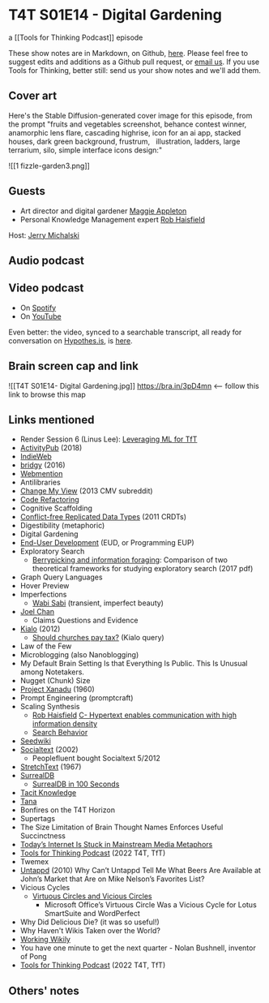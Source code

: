 # T4T S01E14 - Digital Gardening

a [[Tools for Thinking Podcast]] episode

These show notes are in Markdown, on Github, [here](https://github.com/OpenGlobalMind/rel8-wiki/blob/main/Tools%20for%20Thinking%20Podcast.md). Please feel free to suggest edits and additions as a Github pull request, or  [email us](mailto:sociate@gmail.com). If you use Tools for Thinking, better still: send us your show notes and we'll add them. 

## Cover art

Here's the Stable Diffusion-generated cover image for this episode, from the prompt "fruits and vegetables screenshot, behance contest winner, anamorphic lens flare, cascading highrise, icon for an ai app, stacked houses, dark green background, frustrum,   illustration, ladders, large terrarium, silo, simple interface icons design:"

![[1 fizzle-garden3.png]]

## Guests

- Art director and digital gardener [Maggie Appleton](https://www.linkedin.com/in/maggieappleton/)
- Personal Knowledge Management expert [Rob Haisfield](https://www.linkedin.com/in/robhaisfield/)

Host: [Jerry Michalski](http://www.jerrymichalski.com/)

## Audio podcast 



## Video podcast  

- On [Spotify]()
- On [YouTube]()

Even better: the video, synced to a searchable transcript, all ready for conversation on [Hypothes.is](https://hypothes.is/), is [here](). 

## Brain screen cap and link

![[T4T S01E14- Digital Gardening.jpg]]
https://bra.in/3pD4mn  <-- follow this link to browse this map

## Links mentioned

- Render Session 6 (Linus Lee): [Leveraging ML for TfT](https://vimeo.com/740893906?embedded=true&source=video_title&owner=116593395)
- [ActivityPub](https://activitypub.rocks/) (2018)
- [IndieWeb](https://indieweb.org/)
- [bridgy](https://brid.gy/) (2016)
- [Webmention](http://en.wikipedia.org/wiki/Webmention)
- Antilibraries
- [Change My View](https://www.reddit.com/r/changemyview/) (2013 CMV subreddit)
- [Code Refactoring](https://en.wikipedia.org/wiki/Code_refactoring)
- Cognitive Scaffolding
- [Conflict-free Replicated Data Types](https://en.wikipedia.org/wiki/Conflict-free_replicated_data_type) (2011 CRDTs)
- Digestibility (metaphoric)
- Digital Gardening
- [End-User Development](https://en.wikipedia.org/wiki/End-user_development) (EUD, or Programming EUP)
- Exploratory Search
	- [Berrypicking and information foraging](https://journals.sagepub.com/doi/10.1177/0165551517713168): Comparison of two theoretical frameworks for studying exploratory search (2017 pdf)
- Graph Query Languages
- Hover Preview
- Imperfections
	- [Wabi Sabi](http://www.c2.com/cgi/wiki?WabiSabi) (transient, imperfect beauty)
- [Joel Chan](https://www.linkedin.com/in/joel-chan-bb112316/)
	- Claims Questions and Evidence
- [Kialo](https://www.kialo.com/) (2012)
	- [Should churches pay tax?](https://www.kialo.com/should-churches-pay-tax-14255) (Kialo query)
- Law of the Few
- Microblogging (also Nanoblogging)
- My Default Brain Setting Is that Everything Is Public. This Is Unusual among Notetakers.
- Nugget (Chunk) Size
- [Project Xanadu](http://www.xanadu.com) (1960)
- Prompt Engineering (promptcraft)
- Scaling Synthesis
	- [Rob Haisfield](https://www.linkedin.com/in/robhaisfield/)
		[C- Hypertext enables communication with high information density](https://scalingsynthesis.com/C-Hypertext-enables-communication-with-high-information-density/)
	- [Search Behavior](https://scalingsynthesis.com/Search-Behavior/#:~:text=exploratory/)
- [Seedwiki](http://www.seedwiki.com)
- [Socialtext](http://www.socialtext.com/) (2002)
	- Peoplefluent bought Socialtext 5/2012
- [StretchText](https://en.wikipedia.org/wiki/StretchText) (1967)
- [SurrealDB](https://surrealdb.com/)
	- [SurrealDB in 100 Seconds](https://www.youtube.com/watch?v=C7WFwgDRStM)
- [Tacit Knowledge](http://en.wikipedia.org/wiki/Tacit_knowledge)
- [Tana](https://www.tana.inc/)
- Bonfires on the T4T Horizon
- Supertags
- The Size Limitation of Brain Thought Names Enforces Useful Succinctness
- [Today’s Internet Is Stuck in Mainstream Media Metaphors](https://youtube.com/shorts/yT0r6D1h_iQ?feature=share)
- [Tools for Thinking Podcast](https://wiki.rel8.dev/tools_for_thinking_podcast) (2022 T4T, TfT)
- Twemex
- [Untappd](https://untappd.com/) (2010)
	Why Can’t Untappd Tell Me What Beers Are Available at John’s Market that Are on Mike Nelson’s Favorites List?
- Vicious Cycles
	- [Virtuous Circles and Vicious Circles](https://en.wikipedia.org/wiki/Virtuous_circle_and_vicious_circle)
		- Microsoft Office’s Virtuous Circle Was a Vicious Cycle for Lotus SmartSuite and WordPerfect
- Why Did Delicious Die? (it was so useful!)
- Why Haven't Wikis Taken over the World?
- [Working Wikily](http://www.workingwikily.com/)
- You have one minute to get the next quarter - Nolan Bushnell, inventor of Pong
- [Tools for Thinking Podcast](https://bra.in/2vGNna) (2022 T4T, TfT)

## Others' notes



